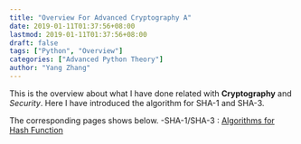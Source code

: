 ```yaml
---
title: "Overview For Advanced Cryptography A"
date: 2019-01-11T01:37:56+08:00
lastmod: 2019-01-11T01:37:56+08:00
draft: false
tags: ["Python", "Overview"]
categories: ["Advanced Python Theory"]
author: "Yang Zhang"
---
```

This is the overview about what I have done related with **Cryptography** and *Security*. Here I have introduced the algorithm for SHA-1 and SHA-3.

The corresponding pages shows below.
    -SHA-1/SHA-3 : [Algorithms for Hash Function](https://yangzhanghavefun.github.io/yzzhan/post/hash_function/)